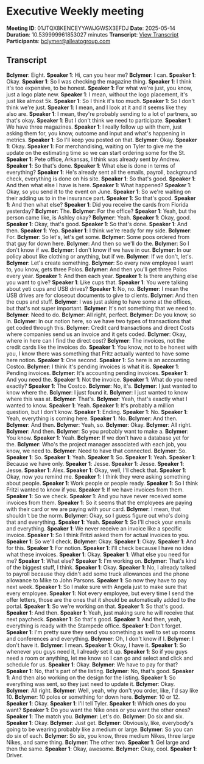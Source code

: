 # Executive Weekly meeting
**Meeting ID**: 01JTQX8KENCEYYAWJGWSX3EFDJ
**Date**: 2025-05-14
**Duration**: 10.539999961853027 minutes
**Transcript**: [View Transcript](https://app.fireflies.ai/view/01JTQX8KENCEYYAWJGWSX3EFDJ)
**Participants**: bclymer@alleatogroup.com

## Transcript
**Bclymer**: Eight.
**Speaker 1**: Hi, can you hear me?
**Bclymer**: I can.
**Speaker 1**: Okay.
**Speaker 1**: So I was checking the magazine thing.
**Speaker 1**: I think it's too expensive, to be honest.
**Speaker 1**: For what we're just, you know, just a logo plate new.
**Speaker 1**: I mean, without the logo placement, it's just like almost 5k.
**Speaker 1**: So I think it's too much.
**Speaker 1**: So I don't think we're just.
**Speaker 1**: I mean, and I look at it and it seems like they also are.
**Speaker 1**: I mean, they're probably sending to a lot of partners, so that's okay.
**Speaker 1**: But I don't think we need to participate.
**Speaker 1**: We have three magazines.
**Speaker 1**: I really follow up with them, just asking them for, you know, outcome and input and what's happening in metrics.
**Speaker 1**: So I'll keep you posted on that.
**Bclymer**: Okay.
**Speaker 1**: Okay.
**Speaker 1**: For merchandising, waiting on Tyler to give me the update on the estimating time so we can start ordering some for the St.
**Speaker 1**: Pete office, Arkansas, I think was already sent by Andrew.
**Speaker 1**: So that's done.
**Speaker 1**: What else is done in terms of everything?
**Speaker 1**: He's already sent all the emails, payroll, background check, everything is done on his site.
**Speaker 1**: So that's good.
**Speaker 1**: And then what else I have is here.
**Speaker 1**: What happened?
**Speaker 1**: Okay, so you send it to the event on June.
**Speaker 1**: So we're waiting on their adding us to in the insurance part.
**Speaker 1**: So that's good.
**Speaker 1**: And then what else?
**Speaker 1**: Did you receive the cards from Florida yesterday?
**Bclymer**: The.
**Bclymer**: For the office?
**Speaker 1**: Yeah, but the person came like, is Ashley okay?
**Bclymer**: Yeah.
**Speaker 1**: Okay, good.
**Speaker 1**: Okay, that's good.
**Speaker 1**: So that's done.
**Speaker 1**: And then.
**Speaker 1**: Yep.
**Speaker 1**: I think we're ready for my side.
**Bclymer**: For.
**Bclymer**: So let's, let's get some.
**Bclymer**: Some poos ordered from that guy for down here.
**Bclymer**: And then so we'll do the.
**Bclymer**: So I don't know if we.
**Bclymer**: I don't know if we have in our.
**Bclymer**: In our policy about like clothing or anything, but if we.
**Bclymer**: If we don't, let's.
**Bclymer**: Let's create something.
**Bclymer**: So every new employee I want to, you know, gets three Polos.
**Bclymer**: And then you'll get three Polos every year.
**Speaker 1**: And then each year.
**Speaker 1**: Is there anything else you want to give?
**Speaker 1**: Like cups that.
**Speaker 1**: You were talking about yeti cups and USB drives?
**Speaker 1**: No, no.
**Bclymer**: I mean the USB drives are for closeout documents to give to clients.
**Bclymer**: And then the cups and stuff.
**Bclymer**: I was just asking to have some at the offices, but that's not super important.
**Bclymer**: It's not something that we need to.
**Bclymer**: Need to do.
**Bclymer**: All right, perfect.
**Bclymer**: Do you know, so in.
**Bclymer**: In our notion here, so we have two types of transactions that get coded through this.
**Bclymer**: Credit card transactions and direct Costs where companies send us an invoice and it gets coded.
**Bclymer**: Okay, where in here can I find the direct cost?
**Bclymer**: The invoices, not the credit cards like the invoices do.
**Speaker 1**: You know, not to be honest with you, I know there was something that Fritz actually wanted to have some here notion.
**Speaker 1**: One second.
**Speaker 1**: So here is an accounting Costco.
**Bclymer**: I think it's pending invoices is what it is.
**Speaker 1**: Pending invoices.
**Bclymer**: It's accounting pending invoices.
**Speaker 1**: And you need the.
**Speaker 1**: Not the invoice.
**Speaker 1**: What do you need exactly?
**Speaker 1**: The Costco.
**Bclymer**: No, it's.
**Bclymer**: I just wanted to know where the.
**Bclymer**: I just found it.
**Bclymer**: I just wanted to know where this was at.
**Bclymer**: That's.
**Bclymer**: Yeah, that's exactly what I wanted to know.
**Speaker 1**: Yeah.
**Speaker 1**: It's probably a million question, but I don't know.
**Speaker 1**: Ending.
**Speaker 1**: No.
**Speaker 1**: Yeah, everything is coming here.
**Speaker 1**: No.
**Bclymer**: And then.
**Bclymer**: And then.
**Bclymer**: Yeah, so.
**Bclymer**: Okay.
**Bclymer**: All right.
**Bclymer**: And then.
**Bclymer**: So you probably want to make a.
**Bclymer**: You know.
**Speaker 1**: Yeah.
**Bclymer**: If we don't have a database yet for the.
**Bclymer**: Who's the project manager associated with each job, you know, we need to.
**Bclymer**: Need to have that connected.
**Bclymer**: So.
**Speaker 1**: So.
**Speaker 1**: Yeah.
**Speaker 1**: So.
**Speaker 1**: Yeah.
**Speaker 1**: Because we have only.
**Speaker 1**: Jesse.
**Speaker 1**: Jesse.
**Speaker 1**: Jesse.
**Speaker 1**: Alex.
**Speaker 1**: Okay, well, I'll check that.
**Speaker 1**: Okay, now you remind me.
**Speaker 1**: I think they were asking something about people.
**Speaker 1**: Work people or people ready.
**Speaker 1**: So I think Fritzi wanted to know if you.
**Speaker 1**: If we have invoices from them.
**Speaker 1**: So we check.
**Speaker 1**: And you have never received some invoices from them.
**Speaker 1**: So it seems that the employees are paying with their card or we are paying with your card.
**Bclymer**: I mean, that shouldn't be the norm.
**Bclymer**: Okay, so I guess figure out who's doing that and everything.
**Speaker 1**: Yeah.
**Speaker 1**: So I'll check your emails and everything.
**Speaker 1**: We never receive an invoice like a specific invoice.
**Speaker 1**: So I think Fritzi asked them for actual invoices to you.
**Speaker 1**: So we'll check.
**Bclymer**: Okay.
**Speaker 1**: Okay.
**Speaker 1**: And for this.
**Speaker 1**: For notion.
**Speaker 1**: I'll check because I have no idea what these invoices.
**Speaker 1**: Okay.
**Speaker 1**: What else you need for me?
**Speaker 1**: What else?
**Speaker 1**: I'm working on.
**Bclymer**: That's kind of the biggest stuff, I think.
**Speaker 1**: Okay.
**Speaker 1**: No, I already talked to payroll because they didn't add some truck allowances and the phone allowance to Mike to John Parsons.
**Speaker 1**: So now they have to pay next week.
**Speaker 1**: So I make sure with Angela just to make sure that every employee.
**Speaker 1**: Not every employee, but every time I send the offer letters, those are the ones that it should be automatically added to the portal.
**Speaker 1**: So we're working on that.
**Speaker 1**: So that's good.
**Speaker 1**: And then.
**Speaker 1**: Yeah, just making sure he will receive that next paycheck.
**Speaker 1**: So that's good.
**Speaker 1**: And then, yeah, everything is ready with the Stampede office.
**Speaker 1**: Don't forget.
**Speaker 1**: I'm pretty sure they send you something as well to set up rooms and conferences and everything.
**Bclymer**: Oh, I don't know if I.
**Bclymer**: I don't have it.
**Bclymer**: I mean.
**Speaker 1**: Okay, I have it.
**Speaker 1**: So whenever you guys need it, I already set it up.
**Speaker 1**: So if you guys need a room or anything, let me know so I can go and select and click and schedule for us.
**Speaker 1**: Okay.
**Bclymer**: We have to pay for that?
**Speaker 1**: No, that's part of the listing.
**Bclymer**: No, that's good.
**Speaker 1**: And then also working on the design for the listing.
**Speaker 1**: So everything was sent, so they just need to update it.
**Bclymer**: Okay.
**Bclymer**: All right.
**Bclymer**: Well, yeah, why don't you order, like, I'd say like 10.
**Bclymer**: 10 polos or something for down here.
**Bclymer**: 10 or 12.
**Speaker 1**: Okay.
**Speaker 1**: I'll tell Tyler.
**Speaker 1**: Which ones do you want?
**Speaker 1**: Do you want the Nike ones or you want the other ones?
**Speaker 1**: The match you.
**Bclymer**: Let's do.
**Bclymer**: Do six and six.
**Speaker 1**: Okay.
**Bclymer**: Just get.
**Bclymer**: Obviously, like, everybody's going to be wearing probably like a medium or large.
**Bclymer**: So you can do six of each.
**Bclymer**: So six, you know, three medium Nikes, three large Nikes, and same thing.
**Bclymer**: The other two.
**Speaker 1**: Gel large and then the same.
**Speaker 1**: Okay, awesome.
**Bclymer**: Okay, cool.
**Speaker 1**: Driver.